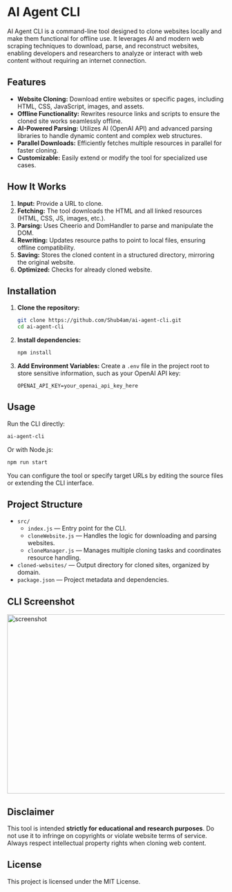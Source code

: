 # AI Agent CLI

AI Agent CLI is a command-line tool designed to clone websites locally and make them functional for offline use. It leverages AI and modern web scraping techniques to download, parse, and reconstruct websites, enabling developers and researchers to analyze or interact with web content without requiring an internet connection.

## Features

- **Website Cloning:** Download entire websites or specific pages, including HTML, CSS, JavaScript, images, and assets.
- **Offline Functionality:** Rewrites resource links and scripts to ensure the cloned site works seamlessly offline.
- **AI-Powered Parsing:** Utilizes AI (OpenAI API) and advanced parsing libraries to handle dynamic content and complex web structures.
- **Parallel Downloads:** Efficiently fetches multiple resources in parallel for faster cloning.
- **Customizable:** Easily extend or modify the tool for specialized use cases.

## How It Works

1. **Input:** Provide a URL to clone.
2. **Fetching:** The tool downloads the HTML and all linked resources (HTML, CSS, JS, images, etc.).
3. **Parsing:** Uses Cheerio and DomHandler to parse and manipulate the DOM.
4. **Rewriting:** Updates resource paths to point to local files, ensuring offline compatibility.
5. **Saving:** Stores the cloned content in a structured directory, mirroring the original website.
6. **Optimized:** Checks for already cloned website.

## Installation

1. **Clone the repository:**
   ```sh
   git clone https://github.com/Shub4am/ai-agent-cli.git
   cd ai-agent-cli
   ```
2. **Install dependencies:**
   ```sh
   npm install
   ```
3. **Add Environment Variables:** 
   Create a `.env` file in the project root to store sensitive information, such as your OpenAI API key:
   ```
   OPENAI_API_KEY=your_openai_api_key_here
   ```

## Usage

Run the CLI directly:

```sh
ai-agent-cli
```

Or with Node.js:

```sh
npm run start
```

You can configure the tool or specify target URLs by editing the source files or extending the CLI interface.

## Project Structure

- `src/`
  - `index.js` — Entry point for the CLI.
  - `cloneWebsite.js` — Handles the logic for downloading and parsing websites.
  - `cloneManager.js` — Manages multiple cloning tasks and coordinates resource handling.
- `cloned-websites/` — Output directory for cloned sites, organized by domain.
- `package.json` — Project metadata and dependencies.

## CLI Screenshot

<img width="1455" height="415" alt="screenshot" src="https://github.com/user-attachments/assets/9dcd1537-d4b1-481f-a549-ff921f1ce4ed" />


## Disclaimer

This tool is intended **strictly for educational and research purposes**. Do not use it to infringe on copyrights or violate website terms of service. Always respect intellectual property rights when cloning web content.

## License

This project is licensed under the MIT License.
